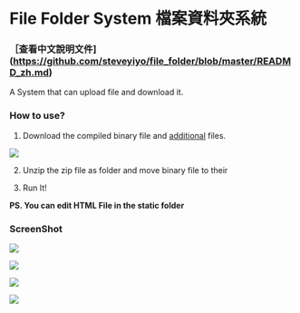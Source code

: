 # File Folder System 檔案資料夾系統

### ［查看中文說明文件](https://github.com/steveyiyo/file_folder/blob/master/READMD_zh.md)

A System that can upload file and download it.

### How to use?

1. Download the compiled binary file and [additional](https://github.com/steveyiyo/file_folder/releases/download/v1.0/file_folder.zip) files.

![](image/001.png)

2. Unzip the zip file as folder and move binary file to their

3. Run It!

**PS. You can edit HTML File in the static folder**

### ScreenShot

![](image/002.png)

![](image/003.png)

![](image/004.png)

![](image/001.png)
